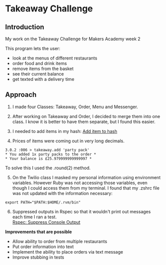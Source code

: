 Takeaway Challenge
==================
Introduction
---------

My work on the Takeaway Challenge for Makers Academy week 2

This program lets the user:
- look at the menus of different restaurants
- order food and drink items 
- remove items from the basket
- see their current balance
- get texted with a delivery time

Approach
-------
1. I made four Classes: Takeaway, Order, Menu and Messenger.

2. After working on Takeaway and Order, I decided to merge them into one class.  I know it is better to have them separate, but I found this easier.

3. I needed to add items in my hash: [Add item to hash ](https://stackoverflow.com/questions/9571768/how-to-add-new-item-to-hash)

4. Prices of items were coming out in very long decimals.  
```
3.0.2 :006 > takeaway.add 'party pack'
* You added 1x party packs to the order *
* Your balance is £25.979999999999997 *
```
To solve this I used the .round(2) method.

5. On the Twilio class I masked my personal information using environment variables.  However Ruby was not accessing those variables, even though I could access them from my terminal.  I found that my .zshrc file was not updated with the information necessary:

```
export PATH="$PATH:$HOME/.rvm/bin"
```

6. Suppressed outputs in Rspec so that it wouldn't print out messages each time I ran a test.  
[Rspec: Suppress Console Output ](https://stackoverflow.com/questions/15430551/suppress-console-output-during-rspec-tests)

**Improvements that are possible**

* Allow ability to order from multiple restaurants
* Put order information into text 
* Implement the ability to place orders via text message
* Improve stubbing in tests
